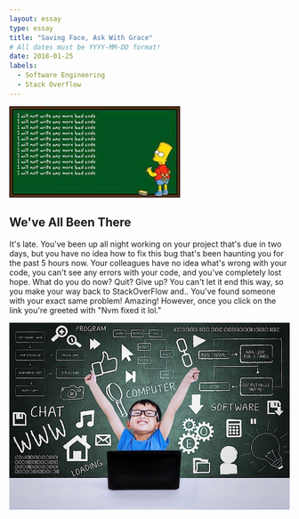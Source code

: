 ```yaml
---
layout: essay
type: essay
title: "Saving Face, Ask With Grace"
# All dates must be YYYY-MM-DD format!
date: 2018-01-25
labels:
  - Software Engineering
  - Stack Overflow
---
```

<img class="ui right circular floated image" src="../images/badCode.png">

## We've All Been There
It's late. You've been up all night working on your project that's due in two days, but you have no idea how to fix this bug that's been haunting you for the past 5 hours now. Your colleagues have no idea what's wrong with your code, you can't see any errors with your code, and you've completely lost hope. What do you do now? Quit? Give up? You can't let it end this way, so you make your way back to StackOverFlow and.. You've found someone with your exact same problem! Amazing! However, once you click on the link you're greeted with "Nvm fixed it lol." 


<img class="ui right circular floated image" src="../images/stackOverflowPic.png">
